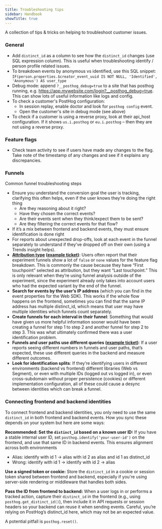 ```yaml
---
title: Troubleshooting tips
sidebar: Handbook
showTitle: true
---
```


A collection of tips & tricks on helping to troubleshoot customer issues. 

### General
- Add `distinct_id` as a column to see how the `distinct_id` changes (use SQL expression column). This is useful when troubleshooting identify / person profile related issues. 
- To breakdown events by anonymous vs identified, use this SQL snippet: `IF(person.properties.$creator_event_uuid IS NOT NULL, 'Identified', 'Anonymous') AS user_type`
- Debug mode: append `?__posthog_debug=true` to a site that has posthog running, e.g. https://app.mywebsite.com/login?__posthog_debug=true. This can show lots of useful information like logs and config.
- To check a customer's PostHog configuration:
  - In session replay, enable doctor and look for `posthog config` event.
  - Open the customer's site in debug mode (see above)
- To check if a customer is using a reverse proxy, look at their api_host configuration. If it shows `us.i.posthog` or `eu.i.posthog` – then they are not using a reverse proxy.


### Feature flags
- Check team activity to see if users have made any changes to the flag. Take note of the timestamp of any changes and see if it explains any discrepancies.


### Funnels

Common funnel troubleshooting steps
- Ensure you understand the conversion goal the user is tracking, clarifying this often helps, even if the user knows they’re doing the right thing
  - Are they reasoning about it right?
  - Have they chosen the correct events?
  - Are their events sent when they think/expect them to be sent?
  - Are they filtering the correct events for that flow?
- If it’s a mix between frontend and backend events, they must ensure identification is done right
- For reports about unexpected drop-offs, look at each event in the funnel separately to understand if they’ve dropped off on their own (using a Trends insight helps).
- **[Attribution type](/docs/product-analytics/funnels#attribution-types) ([example ticket](https://posthoghelp.zendesk.com/agent/tickets/31332))**: Users often report that their experiment funnels show a lot of `false` or `none` values for the feature flag breakdown. This is commonly the cause because they have “First touchpoint” selected as attribution, but they want “Last touchpoint.” This is only relevant when they’re using funnel analysis outside of the experiment, since the experiment already only takes into account users who had the expected variant by the end of the funnel.
- **Search for events by the user’s IP address** (which you can find in the event properties for the Web SDK). This works if the whole flow happens on the frontend, sometimes you can find that the same IP address has multiple distinct_id, which means that user may have multiple identities which funnels count separately.
- **Create funnels for each interval in their funnel**: Something that would have given us more helpful information sooner would have been creating a funnel for step 1 to step 2 and another funnel for step 2 to step 3. This was what ultimately confirmed there was a user identification problem.
- **Funnels and user paths use different queries ([example ticket](https://posthoghelp.zendesk.com/agent/tickets/30982))**: If a user reports seeing different numbers in funnels and user paths, that’s expected, these use different queries in the backend and measure different outcomes.
- **Look for identification splits**: If they’re identifying users in different environments (backend vs frontend) different libraries (Web vs Segment), or even with multiple IDs (logged out vs logged in), or even cross-subdomain without proper persistence (cookies) or different implementation configuration, all of these could cause a desync between identities which can break a funnel.

### Connecting frontend and backend identities

To connect frontend and backend identities, you only need to use the same `distinct_id` in both frontend and backend events. How you sync these depends on your system but here are some ways:

**Recommended: Set the `distinct_id` based on a known user ID:**
If you have a stable internal user ID, set `posthog.identify('your-user-id')` on the frontend, and use that same ID in backend events. This ensures alignment across both environments
- Alias: identify with id 1 -> alias with id 2 as alias and id 1 as distinct_id
- Wrong: identify with id 1 -> identify with id 2 -> alias

**Use a signed token or cookie:**
Store the `distinct_id` in a cookie or session token shared between frontend and backend, especially if you're using server-side rendering or middleware that handles both sides.

**Pass the ID from frontend to backend:**
When a user logs in or performs a tracked action, capture their `distinct_id` in the frontend (e.g., using `posthog.get_distinct_id()`), then include it in API requests or session headers so your backend can reuse it when sending events. Careful, you’re relying on PostHog’s distinct_id here, which may not be an expected value.

A potential pitfall is `posthog.reset()`.
